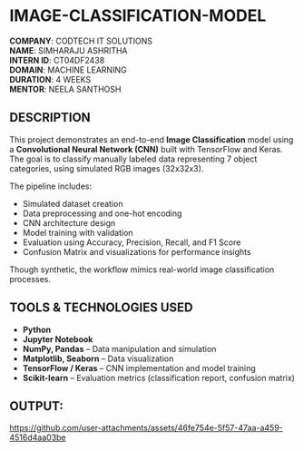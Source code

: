# IMAGE-CLASSIFICATION-MODEL

**COMPANY**: CODTECH IT SOLUTIONS  
**NAME**: SIMHARAJU ASHRITHA  
**INTERN ID**: CT04DF2438  
**DOMAIN**: MACHINE LEARNING  
**DURATION**: 4 WEEKS  
**MENTOR**: NEELA SANTHOSH  

##  DESCRIPTION

This project demonstrates an end-to-end **Image Classification** model using a **Convolutional Neural Network (CNN)** built with TensorFlow and Keras.  
The goal is to classify manually labeled data representing 7 object categories, using simulated RGB images (32x32x3).

The pipeline includes:
- Simulated dataset creation
- Data preprocessing and one-hot encoding
- CNN architecture design
- Model training with validation
- Evaluation using Accuracy, Precision, Recall, and F1 Score
- Confusion Matrix and visualizations for performance insights

Though synthetic, the workflow mimics real-world image classification processes.

##  TOOLS & TECHNOLOGIES USED

- **Python**
- **Jupyter Notebook**
- **NumPy, Pandas** – Data manipulation and simulation
- **Matplotlib, Seaborn** – Data visualization
- **TensorFlow / Keras** – CNN implementation and model training
- **Scikit-learn** – Evaluation metrics (classification report, confusion matrix)



## OUTPUT:
https://github.com/user-attachments/assets/46fe754e-5f57-47aa-a459-4516d4aa03be


